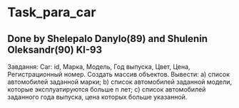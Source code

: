 # Task_para_car
## Done by Shelepalo Danylo(89) and Shulenin Oleksandr(90) KI-93

Завдання:
Car: id, Марка, Модель, Год выпуска, Цвет, Цена, Регистрационный номер. Создать массив объектов. Вывести: 
a) список автомобилей заданной марки; 
b) список автомобилей заданной модели, которые эксплуатируются больше n лет; 
c) список автомобилей заданного года выпуска, цена которых больше указанной.
